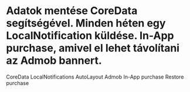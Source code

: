 # Adatok mentése CoreData segítségével. Minden héten egy LocalNotification küldése. In-App purchase, amivel el lehet távolítani az Admob bannert.
CoreData
LocalNotifications
AutoLayout
Admob
In-App purchase
Restore purchase
